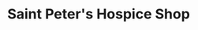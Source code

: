 ---
title: "Saint Peter's Hospice Shop"
url: /bristol/saint-peters-hospice-shop-north-street/
shop: Gebrauchtwaren
---